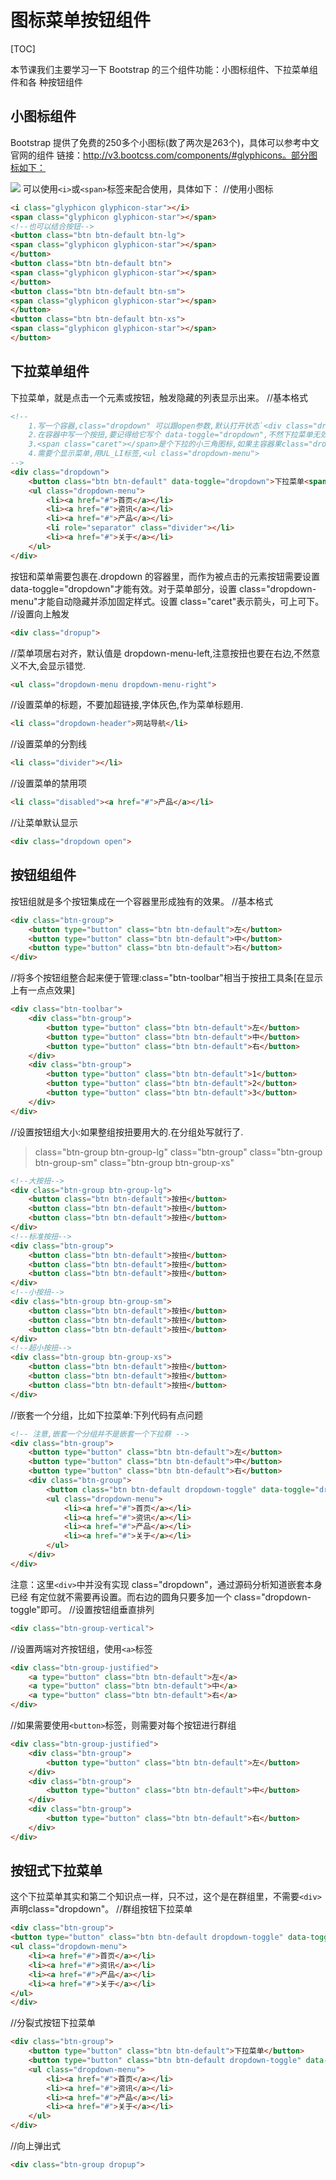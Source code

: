 # 图标菜单按钮组件
[TOC]


本节课我们主要学习一下 Bootstrap 的三个组件功能：小图标组件、下拉菜单组件和各
种按钮组件
## 小图标组件
Bootstrap 提供了免费的250多个小图标(数了两次是263个)，具体可以参考中文官网的组件
链接：http://v3.bootcss.com/components/#glyphicons。部分图标如下：

![](./_image/2018-05-10-20-20-48.jpg)
可以使用`<i>`或`<span>`标签来配合使用，具体如下：
//使用小图标
```html
<i class="glyphicon glyphicon-star"></i>
<span class="glyphicon glyphicon-star"></span>
<!--也可以结合按钮-->
<button class="btn btn-default btn-lg">
<span class="glyphicon glyphicon-star"></span>
</button>
<button class="btn btn-default btn">
<span class="glyphicon glyphicon-star"></span>
</button>
<button class="btn btn-default btn-sm">
<span class="glyphicon glyphicon-star"></span>
</button>
<button class="btn btn-default btn-xs">
<span class="glyphicon glyphicon-star"></span>
</button>
```

## 下拉菜单组件
下拉菜单，就是点击一个元素或按钮，触发隐藏的列表显示出来。
//基本格式
```html
<!--
	1.写一个容器,class="dropdown" 可以跟open参数,默认打开状态`<div class="dropdown open">,也可以向上展开,class="dropup"
	2.在容器中写一个按扭,要记得给它写个 data-toggle="dropdown",不然下拉菜单无效
	3.<span class="caret"></span>是个下拉的小三角图标,如果主容器果class="dropup",则它自动向上显示.
	4.需要个显示菜单,用UL_LI标签,<ul class="dropdown-menu">
-->
<div class="dropdown">
    <button class="btn btn-default" data-toggle="dropdown">下拉菜单<span class="caret"></span></button>
    <ul class="dropdown-menu">
        <li><a href="#">首页</a></li>
        <li><a href="#">资讯</a></li>
        <li><a href="#">产品</a></li>
        <li role="separator" class="divider"></li>
        <li><a href="#">关于</a></li>
    </ul>
</div>
```
按钮和菜单需要包裹在.dropdown 的容器里，而作为被点击的元素按钮需要设置data-toggle="dropdown"才能有效。对于菜单部分，设置 class="dropdown-menu"才能自动隐藏并添加固定样式。设置 class="caret"表示箭头，可上可下。
//设置向上触发
```html
<div class="dropup">
```
//菜单项居右对齐，默认值是 dropdown-menu-left,注意按扭也要在右边,不然意义不大,会显示错觉.
```html
<ul class="dropdown-menu dropdown-menu-right">
```
//设置菜单的标题，不要加超链接,字体灰色,作为菜单标题用.
```html
<li class="dropdown-header">网站导航</li>
```
//设置菜单的分割线
```html
<li class="divider"></li>
```
//设置菜单的禁用项
```html
<li class="disabled"><a href="#">产品</a></li>
```
//让菜单默认显示
```html
<div class="dropdown open">
```

## 按钮组组件
按钮组就是多个按钮集成在一个容器里形成独有的效果。
//基本格式
```html
<div class="btn-group">
	<button type="button" class="btn btn-default">左</button>
	<button type="button" class="btn btn-default">中</button>
	<button type="button" class="btn btn-default">右</button>
</div>
```
//将多个按钮组整合起来便于管理:class="btn-toolbar"相当于按扭工具条[在显示上有一点点效果]
```html
<div class="btn-toolbar">
	<div class="btn-group">
		<button type="button" class="btn btn-default">左</button>
		<button type="button" class="btn btn-default">中</button>
		<button type="button" class="btn btn-default">右</button>
	</div>
	<div class="btn-group">
		<button type="button" class="btn btn-default">1</button>
		<button type="button" class="btn btn-default">2</button>
		<button type="button" class="btn btn-default">3</button>
	</div>
</div>
```
//设置按钮组大小:如果整组按扭要用大的.在分组处写就行了.
> class="btn-group btn-group-lg"
> class="btn-group"
> class="btn-group btn-group-sm"
> class="btn-group btn-group-xs"
```html
<!--大按扭-->
<div class="btn-group btn-group-lg">
	<button class="btn btn-default">按扭</button>
	<button class="btn btn-default">按扭</button>
	<button class="btn btn-default">按扭</button>
</div>
<!--标准按扭-->
<div class="btn-group">
	<button class="btn btn-default">按扭</button>
	<button class="btn btn-default">按扭</button>
	<button class="btn btn-default">按扭</button>
</div>
<!--小按扭-->
<div class="btn-group btn-group-sm">
	<button class="btn btn-default">按扭</button>
	<button class="btn btn-default">按扭</button>
	<button class="btn btn-default">按扭</button>
</div>
<!--超小按扭-->
<div class="btn-group btn-group-xs">
	<button class="btn btn-default">按扭</button>
	<button class="btn btn-default">按扭</button>
	<button class="btn btn-default">按扭</button>			
</div>

```
//嵌套一个分组，比如下拉菜单:下列代码有点问题
```html
<!-- 注意,嵌套一个分组并不是嵌套一个下拉蔡 -->
<div class="btn-group">
	<button type="button" class="btn btn-default">左</button>
	<button type="button" class="btn btn-default">中</button>
	<button type="button" class="btn btn-default">右</button>
	<div class="btn-group">
		<button class="btn btn-default dropdown-toggle" data-toggle="dropdown">下拉菜单<span class="caret"></span></button>
		<ul class="dropdown-menu">
			<li><a href="#">首页</a></li>
			<li><a href="#">资讯</a></li>
			<li><a href="#">产品</a></li>
			<li><a href="#">关于</a></li>
		</ul>
	</div>
</div>
```
注意：这里`<div>`中并没有实现 class="dropdown"，通过源码分析知道嵌套本身已经
有定位就不需要再设置。而右边的圆角只要多加一个 class="dropdown-toggle"即可。
//设置按钮组垂直排列
```html
<div class="btn-group-vertical">
```
//设置两端对齐按钮组，使用`<a>`标签
```html
<div class="btn-group-justified">
    <a type="button" class="btn btn-default">左</a>
    <a type="button" class="btn btn-default">中</a>
    <a type="button" class="btn btn-default">右</a>
</div>
```
//如果需要使用`<button>`标签，则需要对每个按钮进行群组
```html
<div class="btn-group-justified">
	<div class="btn-group">
		<button type="button" class="btn btn-default">左</button>
	</div>
	<div class="btn-group">
		<button type="button" class="btn btn-default">中</button>
	</div>
	<div class="btn-group">
		<button type="button" class="btn btn-default">右</button>
	</div>
</div>
```

## 按钮式下拉菜单
这个下拉菜单其实和第二个知识点一样，只不过，这个是在群组里，不需要`<div>`声明class="dropdown"。
//群组按钮下拉菜单
```html
<div class="btn-group">
<button type="button" class="btn btn-default dropdown-toggle" data-toggle="dropdown">下拉菜单<span class="caret"></span></button>
<ul class="dropdown-menu">
    <li><a href="#">首页</a></li>
    <li><a href="#">资讯</a></li>
    <li><a href="#">产品</a></li>
    <li><a href="#">关于</a></li>
</ul>
</div>
```
//分裂式按钮下拉菜单
```html
<div class="btn-group">
	<button type="button" class="btn btn-default">下拉菜单</button>
	<button type="button" class="btn btn-default dropdown-toggle" data-toggle="dropdown"><span class="caret"></span></button>
	<ul class="dropdown-menu">
		<li><a href="#">首页</a></li>
		<li><a href="#">资讯</a></li>
		<li><a href="#">产品</a></li>
		<li><a href="#">关于</a></li>
	</ul>
</div>
```
//向上弹出式
```html
<div class="btn-group dropup">
```